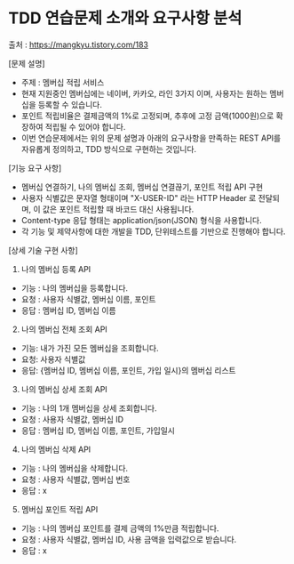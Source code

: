 # TDD 연습문제 소개와 요구사항 분석 
출처 : https://mangkyu.tistory.com/183 

[문제 설명]
- 주제 : 멤버십 적립 서비스
- 현재 지원중인 멤버십에는 네이버, 카카오, 라인 3가지 이며, 사용자는 원하는 멤버십을 등록할 수 있습니다.
- 포인트 적립비율은 결제금액의 1%로 고정되며, 추후에 고정 금액(1000원)으로 확장하여 적립될 수 있어야 합니다. 
- 이번 연습문제에서는 위의 문제 설명과 아래의 요구사항을 만족하는 REST API를 자유롭게 정의하고, TDD 방식으로 구현하는 것입니다.
  
[기능 요구 사항]
- 멤버십 연결하기, 나의 멤버십 조회, 멤버십 연결끊기, 포인트 적립 API 구현 
- 사용자 식별값은 문자열 형태이며 "X-USER-ID" 라는 HTTP Header 로 전달되며, 이 값은 포인트 적립할 때 바코드 대신 사용됩니다.
- Content-type 응답 형태는 application/json(JSON) 형식을 사용합니다.
- 각 기능 및 제약사항에 대한 개발을 TDD, 단위테스트를 기반으로 진행해야 합니다.

[상세 기술 구현 사항]
1. 나의 멤버십 등록 API
- 기능 : 나의 멤버십을 등록합니다.
- 요청 : 사용자 식별값, 멤버십 이름, 포인트
- 응답 : 멤버십 ID, 멤버십 이름

2. 나의 멤버십 전체 조회 API
- 기능: 내가 가진 모든 멤버십을 조회합니다. 
- 요청: 사용자 식별값 
- 응답: {멤버십 ID, 멤버십 이름, 포인트, 가입 일시}의 멤버십 리스트
  
3. 나의 멤버십 상세 조회 API
- 기능 : 나의 1개 멤버십을 상세 조회합니다.
- 요청 : 사용자 식별값, 멤버십 ID
- 응답 : 멤버십 ID, 멤버십 이름, 포인트, 가입일시

4. 나의 멤버십 삭제 API 
- 기능 : 나의 멤버십을 삭제합니다.
- 요청 : 사용자 식별값, 멤버십 번호
- 응답 : x 

5. 멤버십 포인트 적립 API
- 기능 : 나의 멤버십 포인트를 결제 금액의 1%만큼 적립합니다.
- 요청 : 사용자 식별값, 멤버십 ID, 사용 금액을 입력값으로 받습니다.
- 응답 : x 

